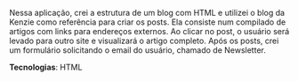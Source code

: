 Nessa aplicação, crei a estrutura de um blog com HTML e utilizei o blog da Kenzie como referência para criar os posts. Ela consiste num compilado de artigos com links para endereços externos. Ao clicar no post, o usuário será levado para outro site e visualizará o artigo completo. Após os posts, crei um formulário solicitando o email do usuário, chamado de Newsletter.

**Tecnologias**: HTML

